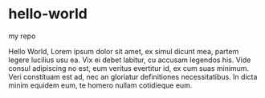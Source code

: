 # hello-world
my repo

Hello World,
Lorem ipsum dolor sit amet, ex simul dicunt mea, partem legere lucilius usu ea. Vix ei debet labitur, cu accusam legendos his. Vide consul adipiscing no est, eum veritus evertitur id, ex cum suas minimum. Veri constituam est ad, nec an gloriatur definitiones necessitatibus. In dicta minim equidem eum, te homero nullam cotidieque eum.
